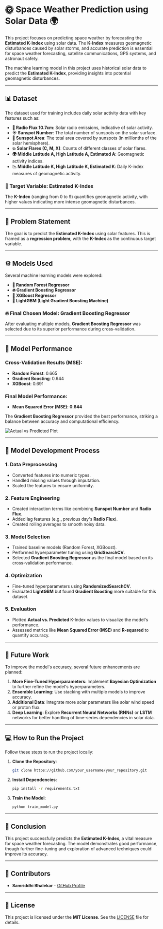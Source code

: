 # 🌞 Space Weather Prediction using Solar Data 🌍

This project focuses on predicting space weather by forecasting the **Estimated K-Index** using solar data. The **K-Index** measures geomagnetic disturbances caused by solar storms, and accurate prediction is essential for space weather forecasting, satellite communications, GPS systems, and astronaut safety.

The machine learning model in this project uses historical solar data to predict the **Estimated K-Index**, providing insights into potential geomagnetic disturbances.

---

## 📊 Dataset

The dataset used for training includes daily solar activity data with key features such as:

- **📡 Radio Flux 10.7cm**: Solar radio emissions, indicative of solar activity.
- **☀️ Sunspot Number**: The total number of sunspots on the solar surface.
- **🔬 Sunspot Area**: The total area covered by sunspots (in millionths of the solar hemisphere).
- **💥 Solar Flares (C, M, X)**: Counts of different classes of solar flares.
- **🌍 Middle Latitude A, High Latitude A, Estimated A**: Geomagnetic activity indices.
- **📉 Middle Latitude K, High Latitude K, Estimated K**: Daily K-index measures of geomagnetic activity.

### 🎯 Target Variable: **Estimated K-Index**
The **K-Index** (ranging from 0 to 9) quantifies geomagnetic activity, with higher values indicating more intense geomagnetic disturbances. 

---

## 🚀 Problem Statement

The goal is to predict the **Estimated K-Index** using solar features. This is framed as a **regression problem**, with the **K-Index** as the continuous target variable.

---

## ⚙️ Models Used

Several machine learning models were explored:

- **🌳 Random Forest Regressor**
- **🔥 Gradient Boosting Regressor**
- **🚀 XGBoost Regressor**
- **🔎 LightGBM (Light Gradient Boosting Machine)**

### 🔥 Final Chosen Model: **Gradient Boosting Regressor**

After evaluating multiple models, **Gradient Boosting Regressor** was selected due to its superior performance during cross-validation.

---

## 🏅 Model Performance

### Cross-Validation Results (MSE):

- **Random Forest**: 0.665
- **Gradient Boosting**: 0.644
- **XGBoost**: 0.691

### Final Model Performance:
- **Mean Squared Error (MSE)**: **0.644**

The **Gradient Boosting Regressor** provided the best performance, striking a balance between accuracy and computational efficiency.

![Actual vs Predicted Plot](./path-to-plot.png)

---

## 🔬 Model Development Process

### 1. **Data Preprocessing**
   - Converted features into numeric types.
   - Handled missing values through imputation.
   - Scaled the features to ensure uniformity.

### 2. **Feature Engineering**
   - Created interaction terms like combining **Sunspot Number** and **Radio Flux**.
   - Added lag features (e.g., previous day's **Radio Flux**).
   - Created rolling averages to smooth noisy data.

### 3. **Model Selection**
   - Trained baseline models (Random Forest, XGBoost).
   - Performed hyperparameter tuning using **GridSearchCV**.
   - Selected **Gradient Boosting Regressor** as the final model based on its cross-validation performance.

### 4. **Optimization**
   - Fine-tuned hyperparameters using **RandomizedSearchCV**.
   - Evaluated **LightGBM** but found **Gradient Boosting** more suitable for this dataset.

### 5. **Evaluation**
   - Plotted **Actual vs. Predicted** K-Index values to visualize the model's performance.
   - Assessed metrics like **Mean Squared Error (MSE)** and **R-squared** to quantify accuracy.

---

## 🔮 Future Work

To improve the model's accuracy, several future enhancements are planned:

1. **More Fine-Tuned Hyperparameters**: Implement **Bayesian Optimization** to further refine the model's hyperparameters.
2. **Ensemble Learning**: Use stacking with multiple models to improve accuracy.
3. **Additional Data**: Integrate more solar parameters like solar wind speed or proton flux.
4. **Deep Learning**: Explore **Recurrent Neural Networks (RNNs)** or **LSTM** networks for better handling of time-series dependencies in solar data.

---

## 💻 How to Run the Project

Follow these steps to run the project locally:

1. **Clone the Repository**:
    ```bash
    git clone https://github.com/your_username/your_repository.git
    ```

2. **Install Dependencies**:
    ```bash
    pip install -r requirements.txt
    ```

3. **Train the Model**:
    ```bash
    python train_model.py
    ```

---

## 🎯 Conclusion

This project successfully predicts the **Estimated K-Index**, a vital measure for space weather forecasting. The model demonstrates good performance, though further fine-tuning and exploration of advanced techniques could improve its accuracy.

---

## 👥 Contributors

- **Samriddhi Bhalekar** - [GitHub Profile](https://github.com/samriddhi244)

---

## 📝 License

This project is licensed under the **MIT License**. See the [LICENSE](./LICENSE.md) file for details.
